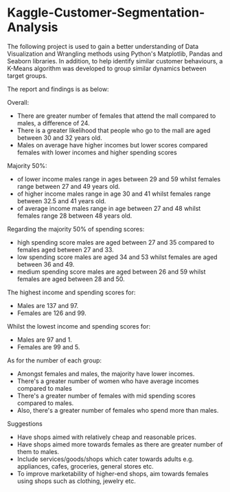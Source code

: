 # Kaggle-Customer-Segmentation-Analysis

The following project is used to gain a better understanding of Data Visualization and Wrangling methods using Python's Matplotlib, Pandas and Seaborn libraries. 
In addition, to help identify similar customer behaviours, a K-Means algorithm was developed to group similar dynamics between target groups. 

The report and findings is as below:

Overall:
- There are greater number of females that attend the mall compared to males, a difference of 24.
- There is a greater likelihood that people who go to the mall are aged between 30 and 32 years old.
- Males on average have higher incomes but lower scores compared females with lower incomes and higher spending scores


Majority 50%:
- of lower income males range in ages between 29 and 59 whilst females range between 27 and 49 years old.
- of higher income males range in age 30 and 41 whilst females range between 32.5 and 41 years old.
- of average income males range in age between 27 and 48 whilst females range 28 between 48 years old.


Regarding the majority 50% of spending scores:
- high spending score males are aged between 27 and 35 compared to females aged between 27 and 33.
- low spending score males are aged 34 and 53 whilst females are aged between 36 and 49.
- medium spending score males are aged between 26 and 59 whilst females are aged between 28 and 50.


The highest income and spending scores for:
- Males are 137 and 97.
- Females are 126 and 99.


Whilst the lowest income and spending scores for:
- Males are 97 and 1.
- Females are 99 and 5.


As for the number of each group:
- Amongst females and males, the majority have lower incomes.
- There's a greater number of women who have average incomes compared to males
- There's a greater number of females with mid spending scores compared to males.
- Also, there's a greater number of females who spend more than males.


Suggestions
- Have shops aimed with relatively cheap and reasonable prices.
- Have shops aimed more towards females as there are greater number of them to males.
- Include services/goods/shops which cater towards adults e.g. appliances, cafes, groceries, general stores etc.
- To improve marketability of higher-end shops, aim towards females using shops such as clothing, jewelry etc.
